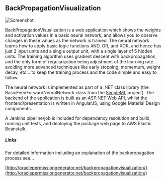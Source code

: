BackPropagationVisualization
---

![Screenshot](http://oraclepermissiongenerator.net/backpropagationvisualization/images/screenshot-small.png)

BackPropagationVisualization is a web application which shows the weights and activation values in a basic neural network, and allows you to observe changes in these values as the network is trained. The neural network learns how to apply basic logic functions AND, OR, and XOR, and hence has just 2 input units and a single output unit, with a single layer of 5 hidden units. The training algorithm uses gradient descent with backpropagation, and the only form of regularization being adjustment of the learning rate... avoiding more advanced techniques like early stopping, momentum, weight decay, etc... to keep the training process and the code simple and easy to follow.

The neural network is implemented as part of a .NET class library (the BasicFeedForwardNeuralNetwork class from the [SimpleML](https://github.com/alastairwyse/SimpleML/) project). The backend of the application is built as an ASP.NET Web API, whilst the frontend/presentation is written in AngularJS, using Google Material Design components.

A Jenkins pipeline/job is included for dependency resolution and build, running unit tests, and deploying the package web page to AWS Elastic Beanstalk.

##### Links

For detailed information including an explanation of the backpropagation process see...

[http://oraclepermissiongenerator.net/backpropagationvisualization/](http://oraclepermissiongenerator.net/backpropagationvisualization/)